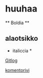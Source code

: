 # huuhaa
** Boldia **
## alaotsikko
* italiccia *

[Gitlog](https://www.github.com/melting8snowman/ot-harjoitustyo/blob/master/laskarit/viikko1/gitlog.txt)

[komentorivi](https://www.github.com/melting8snowman/ot-harjoitustyo/blob/master/laskarit/viikko1/komentorivi.txt)

